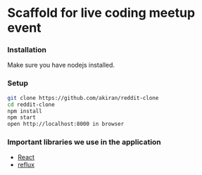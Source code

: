 # Scaffold for live coding meetup event

### Installation
Make sure you have nodejs installed.

### Setup
```bash
git clone https://github.com/akiran/reddit-clone
cd reddit-clone
npm install
npm start
open http://localhost:8000 in browser
```

### Important libraries we use in the application
* [React](http://facebook.github.io/react/)
* [reflux](https://github.com/spoike/refluxjs)